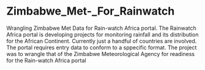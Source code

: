 # Zimbabwe_Met-_For_Rainwatch
Wrangling Zimbabwe Met Data for Rain-watch Africa portal.
The Rainwatch Africa portal is developing projects for monitoring rainfall and its distribution for the African Continent. Currently just a handful of countries are 
involved. The portal requires entry data to conform to a sppecific format. The project was to wrangle that of the Zimbabwe Meteorological Agency for readiness for the Rain-watch Africa
portal
